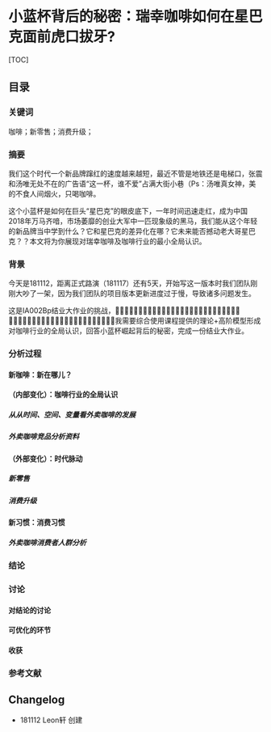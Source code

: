 # 小蓝杯背后的秘密：瑞幸咖啡如何在星巴克面前虎口拔牙?
[TOC]

## 目录
### 关键词
咖啡；新零售；消费升级；
### 摘要
我们这个时代一个新品牌蹿红的速度越来越短，最近不管是地铁还是电梯口，张震和汤唯无处不在的广告语“这一杯，谁不爱”占满大街小巷（Ps：汤唯真女神，美的不食人间烟火，只喝咖啡。

这个小蓝杯是如何在巨头“星巴克”的眼皮底下，一年时间迅速走红，成为中国2018年万马齐喑，市场萎靡的创业大军中一匹现象级的黑马，我们能从这个年轻的新品牌当中学到什么？它和星巴克的差异化在哪？它未来能否撼动老大哥星巴克？？本文将为你展现对瑞幸咖啡及咖啡行业的最小全局认识。
### 背景
今天是181112，距离正式路演（181117）还有5天，开始写这一版本时我们团队刚刚大吵了一架，因为我们团队的项目版本更新进度过于慢，导致诸多问题发生。

这是IA002Bp结业大作业的挑战，􏰤􏰰􏰱􏰲􏰳􏰊􏰋􏰴􏰵􏰭􏰶􏰷􏰸􏰤􏰹􏰺􏰻􏰼􏰩􏰞􏰽􏰾􏰿􏱀􏱁􏱂􏱃 􏱄􏰭􏱅􏱆􏱇􏱈􏱉􏱊􏱋􏱌􏰲􏰳􏰞􏰽􏰾􏰿􏰭􏰶􏰷􏱍􏱎􏱏􏱐我需要综合使用课程提供的理论+高阶模型形成对咖啡行业的全局认识，回答小蓝杯崛起背后的秘密，完成一份结业大作业。

### 分析过程

#### 新咖啡：新在哪儿？

#### （内部变化）：咖啡行业的全局认识
##### 从从时间、空间、变量看外卖咖啡的发展
##### 外卖咖啡竞品分析资料


#### （外部变化）：时代脉动
##### 新零售
##### 消费升级


#### 新习惯：消费习惯
##### 外卖咖啡消费者人群分析
### 结论
### 讨论
#### 对结论的讨论
#### 可优化的环节
#### 收获
### 参考文献

## Changelog

- 181112 Leon轩 创建